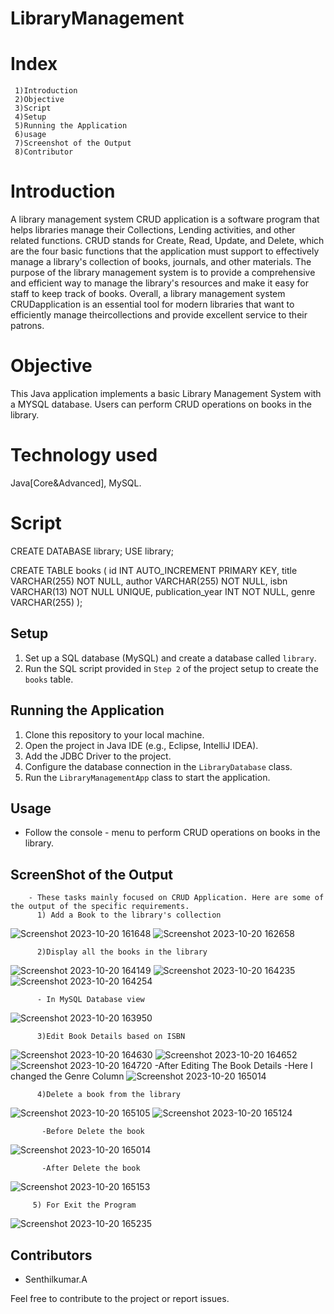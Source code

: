 # LibraryManagement

# Index
     1)Introduction
     2)Objective
     3)Script
     4)Setup
     5)Running the Application
     6)usage
     7)Screenshot of the Output
     8)Contributor
     
# Introduction

A library management system CRUD application is a software program that helps libraries manage their Collections, Lending activities, and other related functions.
CRUD stands for Create, Read, Update, and Delete, which are the four basic functions that the application must support to effectively manage a library's collection of books, journals, and other materials.
The purpose of the library management system is to provide a comprehensive and efficient way to manage the library's resources and make it easy for staff to keep track of books.
Overall, a library management system CRUDapplication is an essential tool for modern libraries that want to efficiently manage theircollections and provide excellent service to their patrons.
    
# Objective 

This Java application implements a basic Library Management System with a  MYSQL database. 
Users can perform CRUD operations on books in the library.

# Technology used
  Java[Core&Advanced],
  MySQL.
  
# Script

CREATE DATABASE library;
USE library;

CREATE TABLE books (
  id INT AUTO_INCREMENT PRIMARY KEY,
  title VARCHAR(255) NOT NULL,
  author VARCHAR(255) NOT NULL,
  isbn VARCHAR(13) NOT NULL UNIQUE,
  publication_year INT NOT NULL,
  genre VARCHAR(255)
);

## Setup

1. Set up a SQL database (MySQL) and create a database called `library`.
2. Run the SQL script provided in `Step 2` of the project setup to create the `books` table.

## Running the Application

1. Clone this repository to your local machine.
2. Open the project in  Java IDE (e.g., Eclipse, IntelliJ IDEA).
3. Add the JDBC Driver to the project.
4. Configure the database connection in the `LibraryDatabase` class.
5. Run the `LibraryManagementApp` class to start the application.

## Usage

- Follow the console - menu to perform CRUD operations on books in the library.

## ScreenShot of the Output
        - These tasks mainly focused on CRUD Application. Here are some of the output of the specific requirements.
          1) Add a Book to the library's collection
![Screenshot 2023-10-20 161648](https://github.com/SenthilAishu/LibraryManagement/assets/91359845/e496fb6f-3b67-4ecb-b7f4-2f4752791fdc)
![Screenshot 2023-10-20 162658](https://github.com/SenthilAishu/LibraryManagement/assets/91359845/f31ff03b-4b2a-4233-b30b-1ff561118d05)
          
          2)Display all the books in the library
![Screenshot 2023-10-20 164149](https://github.com/SenthilAishu/LibraryManagement/assets/91359845/8bf593ef-2713-4612-b57c-96f9621ce31b)
![Screenshot 2023-10-20 164235](https://github.com/SenthilAishu/LibraryManagement/assets/91359845/0efd5c59-f468-4c28-bc9e-2f359bcc3b89)
![Screenshot 2023-10-20 164254](https://github.com/SenthilAishu/LibraryManagement/assets/91359845/5ea7fc43-018e-44f9-8d04-401d99734a13)
      
          - In MySQL Database view
![Screenshot 2023-10-20 163950](https://github.com/SenthilAishu/LibraryManagement/assets/91359845/0d8c71f9-e1d2-4d0c-9679-3ebb9521e347)

          3)Edit Book Details based on ISBN
![Screenshot 2023-10-20 164630](https://github.com/SenthilAishu/LibraryManagement/assets/91359845/ec8a3ff3-af5d-4c3b-9374-4eb563ab86cd)
![Screenshot 2023-10-20 164652](https://github.com/SenthilAishu/LibraryManagement/assets/91359845/cfd10e44-229b-4ef5-af09-da89984463ab)
![Screenshot 2023-10-20 164720](https://github.com/SenthilAishu/LibraryManagement/assets/91359845/5762d7e1-94d3-41e4-a416-85c3754c2657)
           -After Editing The Book Details
           -Here I changed the Genre Column
![Screenshot 2023-10-20 165014](https://github.com/SenthilAishu/LibraryManagement/assets/91359845/6d06f6a8-750a-4121-b083-024c27a42da9)

          4)Delete a book from the library
![Screenshot 2023-10-20 165105](https://github.com/SenthilAishu/LibraryManagement/assets/91359845/da286fa6-fb23-416f-9586-da0a884c77e8)
![Screenshot 2023-10-20 165124](https://github.com/SenthilAishu/LibraryManagement/assets/91359845/595714ea-14d9-432e-a179-d5ddfcb566ec)

           -Before Delete the book 
![Screenshot 2023-10-20 165014](https://github.com/SenthilAishu/LibraryManagement/assets/91359845/7837b372-2d49-441a-966a-577d18f39043)

           -After Delete the book
![Screenshot 2023-10-20 165153](https://github.com/SenthilAishu/LibraryManagement/assets/91359845/0f9aa40a-0b30-4047-9390-678a38c2f4ef)

         5) For Exit the Program
![Screenshot 2023-10-20 165235](https://github.com/SenthilAishu/LibraryManagement/assets/91359845/e8f9f541-2420-47eb-b8b7-8562a048465e)
      

## Contributors

- Senthilkumar.A

Feel free to contribute to the project or report issues.


